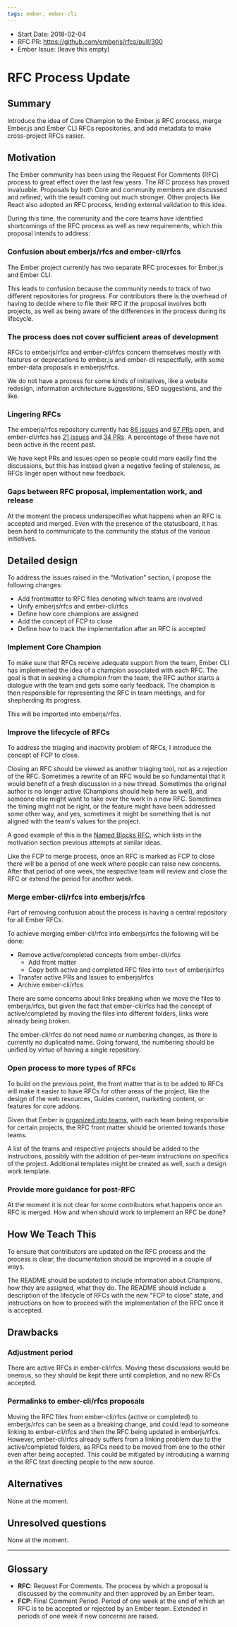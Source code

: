 ```yaml
---
tags: ember, ember-cli
---
```


- Start Date: 2018-02-04
- RFC PR: https://github.com/emberjs/rfcs/pull/300
- Ember Issue: (leave this empty)

# RFC Process Update

## Summary

Introduce the idea of Core Champion to the Ember.js RFC process, merge Ember.js and Ember CLI RFCs repositories,
and add metadata to make cross-project RFCs easier.

## Motivation

The Ember community has been using the Request For Comments (RFC) process to great effect over the last few years.
The RFC process has proved invaluable.
Proposals by both Core and community members are discussed and refined,
with the result coming out much stronger.
Other projects like React also adopted an RFC process, lending external validation to this idea.

During this time, the community and the core teams have identified shortcomings of the RFC process as well as new requirements,
which this proposal intends to address:

### Confusion about emberjs/rfcs and ember-cli/rfcs

The Ember project currently has two separate RFC processes for Ember.js and Ember CLI.

This leads to confusion because the community needs to track of two different repositories for progress.
For contributors there is the overhead of having to decide where to file their RFC if the proposal involves both projects,
as well as being aware of the differences in the process during its lifecycle.

### The process does not cover sufficient areas of development

RFCs to emberjs/rfcs and ember-cli/rfcs concern themselves mostly with features or deprecations to ember.js and ember-cli respectfully, with some ember-data proposals in emberjs/rfcs.

We do not have a process for some kinds of initiatives, like a website redesign,
information architecture suggestions, SEO suggestions, and the like.

### Lingering RFCs

The emberjs/rfcs repository currently has [86 issues](https://github.com/emberjs/rfcs/issues) and [67 PRs](https://github.com/emberjs/rfcs/pulls) open, and ember-cli/rfcs has [21 issues](https://github.com/ember-cli/ember-cli/issues) and [34 PRs](https://github.com/ember-cli/ember-cli/pulls).
A percentage of these have not been active in the recent past.

We have kept PRs and issues open so people could more easily find the discussions,
but this has instead given a negative feeling of staleness, as RFCs linger open without new feedback.

### Gaps between RFC proposal, implementation work, and release

At the moment the process underspecifies what happens when an RFC is accepted and merged.
Even with the presence of the statusboard,
it has been hard to communicate to the community the status of the various initiatives.

## Detailed design

To address the issues raised in the “Motivation” section, I propose the following changes:

- Add frontmatter to RFC files denoting which teams are involved
- Unify emberjs/rfcs and ember-cli/rfcs
- Define how core champions are assigned
- Add the concept of FCP to close
- Define how to track the implementation after an RFC is accepted

### Implement Core Champion

To make sure that RFCs receive adequate support from the team, Ember CLI has implemented the idea of a champion associated with each RFC.
The goal is that in seeking a champion from the team,
the RFC author starts a dialogue with the team and gets some early feedback.
The champion is then responsible for representing the RFC in team meetings, and for shepherding its progress.

This will be imported into emberjs/rfcs.

### Improve the lifecycle of RFCs

To address the triaging and inactivity problem of RFCs, I introduce the concept of FCP to close.

Closing an RFC should be viewed as another triaging tool, not as a rejection of the RFC.
Sometimes a rewrite of an RFC would be so fundamental that it would benefit of a fresh discussion in a new thread.
Sometimes the original author is no longer active (Champions should help here as well),
and someone else might want to take over the work in a new RFC.
Sometimes the timing might not be right, or the feature might have been addressed some other way, and yes,
sometimes it might be something that is not aligned with the team's values for the project.

A good example of this is the [Named Blocks RFC](https://github.com/emberjs/rfcs/blob/master/text/0226-named-blocks.md#motivation),
which lists in the motivation section previous attempts at similar ideas.

Like the FCP to merge process, once an RFC is marked as FCP to close there will be a period of one week where people can raise new concerns.
After that period of one week, the respective team will review and close the RFC or extend the period for another week.

### Merge ember-cli/rfcs into emberjs/rfcs

Part of removing confusion about the process is having a central repository for all Ember RFCs.

To achieve merging ember-cli/rfcs into emberjs/rfcs the following will be done:

- Remove active/completed concepts from ember-cli/rfcs
  - Add front matter
  - Copy both active and completed RFC files into `text` of emberjs/rfcs
- Transfer active PRs and Issues to emberjs/rfcs
- Archive ember-cli/rfcs

There are some concerns about links breaking when we move the files to emberjs/rfcs,
but given the fact that ember-cli/rfcs had the concept of active/completed by moving the files into different folders,
links were already being broken.

The ember-cli/rfcs do not need name or numbering changes, as there is currently no duplicated name.
Going forward, the numbering should be unified by virtue of having a single repository.

### Open process to more types of RFCs

To build on the previous point, the front matter that is to be added to RFCs will make it easier to have RFCs for other areas of the project,
like the design of the web resources, Guides content, marketing content, or features for core addons.

Given that Ember is [organized into teams](https://emberjs.com/team/), with each team being responsible for certain projects,
the RFC front matter should be oriented towards those teams.

A list of the teams and respective projects should be added to the instructions,
possibly with the addition of per-team instructions on specifics of the project.
Additional templates might be created as well, such a design work template.

### Provide more guidance for post-RFC

At the moment it is not clear for some contributors what happens once an RFC is merged.
How and when should work to implement an RFC be done?

## How We Teach This

To ensure that contributors are updated on the RFC process and the process is clear,
the documentation should be improved in a couple of ways.

The README should be updated to include information about Champions,
how they are assigned, what they do.
The README should include a description of the lifecycle of RFCs with the new "FCP to close" state,
and instructions on how to proceed with the implementation of the RFC once it is accepted.

## Drawbacks

### Adjustment period

There are active RFCs in ember-cli/rfcs. Moving these discussions would be onerous, so they should be kept there until completion, and no new RFCs accepted.

### Permalinks to ember-cli/rfcs proposals

Moving the RFC files from ember-cli/rfcs (active or completed) to emberjs/rfcs can be seen as a breaking change, and could lead to someone linking to ember-cli/rfcs and then the RFC being updated in emberjs/rfcs. However, ember-cli/rfcs already suffers from a linking problem due to the active/completed folders, as RFCs need to be moved from one to the other even after being accepted.
This could be mitigated by introducing a warning in the RFC text directing people to the new source.

## Alternatives

None at the moment.

## Unresolved questions

None at the moment.

---

## Glossary

- **RFC**: Request For Comments. The process by which a proposal is discussed by the community and then approved by an Ember team.
- **FCP**: Final Comment Period. Period of one week at the end of which an RFC is to be accepted or rejected by an Ember team. Extended in periods of one week if new concerns are raised.
